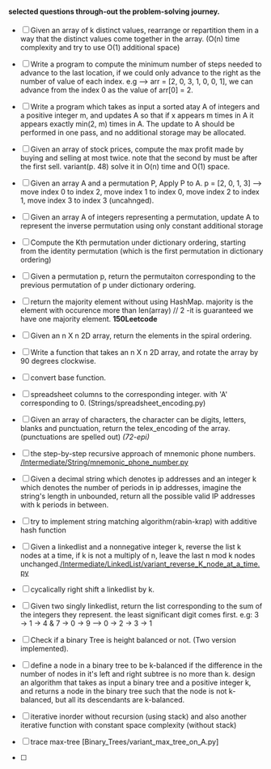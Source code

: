 #### selected questions through-out the problem-solving journey.

- [ ] Given an array of k distinct values, rearrange or repartition them in a way that the distinct values come together in the array. (O(n) time complexity and try to use O(1) additional space)

- [ ]  Write a program to compute the minimum number of steps needed to advance to the last location, if we could only advance to the right as the number of value of each index. e.g --> arr = [2, 0, 3, 1, 0, 0, 1], we can advance from the index 0 as the value of arr[0] = 2.

- [ ]  Write a program which takes as input a sorted atay A of integers and a positive integer m,
and updates A so that if x appears m times in A it appears exactly min(2, m) times in A. The update
to A should be performed in one pass, and no additional storage may be allocated.

- [ ] Given an array of stock prices, compute the max profit made by buying and selling at most twice. note that the second by must be after the first sell. variant(p. 48)
solve it in O(n) time and O(1) space.

- [ ] Given an array A and a permutation P, Apply P to A.
p = [2, 0, 1, 3] --> move index 0 to index 2, move index 1 to index 0,
move index 2 to index 1, move index 3 to index 3 (uncahnged).

- [ ] Given an array A of integers representing a permutation, update A to represent the inverse permutation using only constant additional storage


- [ ] Compute the Kth permutation under dictionary ordering, starting from the identity permutation (which is the first permutation in dictionary ordering)

- [ ] Given a permutation p, return the permutaiton corresponding to the previous permutation of p under dictionary ordering.

- [ ] return the majority element without using HashMap. majority is the element with occurence more than len(array) // 2 -it is guaranteed we have one majority element. **150Leetcode**

- [ ] Given an n X n 2D array, return the elements in the spiral ordering.

- [ ] Write a function that takes an n X n 2D array, and rotate the array by 90 degrees clockwise.

- [ ] convert base function.

- [ ] spreadsheet columns to the corresponding integer. with 'A' corresponding to 0. (Strings/spreadsheet_encoding.py)

- [ ] Given an array of characters, the character can be digits, letters, blanks and punctuation,
return the telex_encoding of the array. (punctuations are spelled out) *(72-epi)*

- [ ] the step-by-step recursive approach of mnemonic phone numbers. [/Intermediate/String/mnemonic_phone_number.py](answer)

- [ ] Given a decimal string which denotes ip addresses and an integer k which denotes the number
of periods in ip addresses, imagine the string's length in unbounded,
return all the possible valid IP addresses with k periods in between.

- [ ] try to implement string matching algorithm(rabin-krap) with additive hash function

- [ ] Given a linkedlist and a nonnegative integer k, reverse the list k nodes at a time, if k is not a multiply of n, leave the last n mod k nodes unchanged.[/Intermediate/LinkedList/variant_reverse_K_node_at_a_time.py](source)

- [ ] cycalically right shift a linkedlist by k.

- [ ] Given two singly linkedlist, return the list corresponding to the sum of the integers they represent. the least significant digit comes first.
e.g:  3 -> 1 -> 4  &  7 -> 0 -> 9   -->   0 -> 2 -> 3 -> 1

- [ ] Check if a binary Tree is height balanced or not. (Two version implemented).

- [ ] define a node in a binary tree to be k-balanced if the difference in the number of nodes in it's
    left and right subtree is no more than k. design an algorithm that takes as input a binary tree
    and a positive integer k, and returns a node in the binary tree such that the node is
    not k-balanced, but all its descendants are k-balanced.

- [ ] iterative inorder without recursion (using stack) and also another iterative function with constant space complexity (without stack)

- [ ] trace max-tree [Binary_Trees/variant_max_tree_on_A.py]

- [ ] 